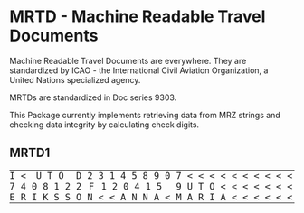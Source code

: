 # MRTD - Machine Readable Travel Documents

Machine Readable Travel Documents are everywhere. They are standardized by ICAO - the International Civil Aviation Organization, a United Nations specialized agency.

MRTDs are standardized in Doc series 9303.

This Package currently implements retrieving data from MRZ strings and checking data integrity by calculating check digits.

## MRTD1

<style>
    table {
        font-family: Monospace,serif;
    }

    table tr,
    table td {
        border: 0;
        margin: 0;
        padding: 0;
        letter-spacing: 10px;
        word-spacing: 0;
    }
</style>
<table>
    <tr>
        <td colspan="2">I&lt;</td>
        <td colspan="3">UTO</td>
        <td colspan="9">D23145890</td>
        <td colspan="1">7</td>
        <td colspan="15">&lt;&lt;&lt;&lt;&lt;&lt;&lt;&lt;&lt;&lt;&lt;&lt;&lt;&lt;&lt;</td>
    </tr>
    <tr>
        <td colspan="6">740812</td>
        <td colspan="1">2</td>
        <td colspan="1">F</td>
        <td colspan="6">120415</td>
        <td colspan="1">9</td>
        <td colspan="3">UTO</td>
        <td colspan="11">&lt;&lt;&lt;&lt;&lt;&lt;&lt;&lt;&lt;&lt;&lt;</td>
        <td colspan="1">6</td>
    </tr>
    <tr>
        <td colspan="30">ERIKSSON&lt;&lt;ANNA&lt;MARIA&lt;&lt;&lt;&lt;&lt;&lt;&lt;&lt;&lt;&lt;</td>
    </tr>
</table>

